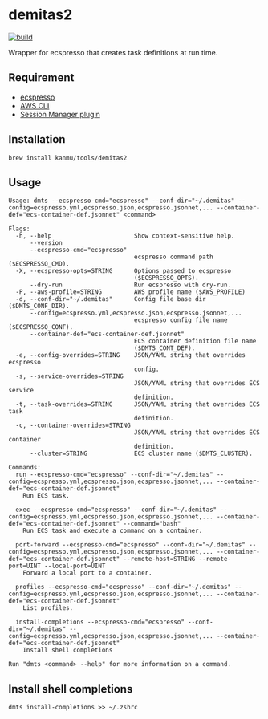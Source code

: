 # demitas2

[![build](https://github.com/kanmu/demitas2/actions/workflows/build.yml/badge.svg)](https://github.com/kanmu/demitas2/actions/workflows/build.yml)

Wrapper for ecspresso that creates task definitions at run time.

## Requirement

* [ecspresso](https://github.com/kayac/ecspresso)
* [AWS CLI](https://aws.amazon.com/cli/)
* [Session Manager plugin](https://docs.aws.amazon.com/systems-manager/latest/userguide/session-manager-working-with-install-plugin.html)

## Installation

```
brew install kanmu/tools/demitas2
```

## Usage

```
Usage: dmts --ecspresso-cmd="ecspresso" --conf-dir="~/.demitas" --config=ecspresso.yml,ecspresso.json,ecspresso.jsonnet,... --container-def="ecs-container-def.jsonnet" <command>

Flags:
  -h, --help                       Show context-sensitive help.
      --version
      --ecspresso-cmd="ecspresso"
                                   ecspresso command path ($ECSPRESSO_CMD).
  -X, --ecspresso-opts=STRING      Options passed to ecspresso
                                   ($ECSPRESSO_OPTS).
      --dry-run                    Run ecspresso with dry-run.
  -P, --aws-profile=STRING         AWS profile name ($AWS_PROFILE)
  -d, --conf-dir="~/.demitas"      Config file base dir ($DMTS_CONF_DIR).
      --config=ecspresso.yml,ecspresso.json,ecspresso.jsonnet,...
                                   ecspresso config file name ($ECSPRESSO_CONF).
      --container-def="ecs-container-def.jsonnet"
                                   ECS container definition file name
                                   ($DMTS_CONT_DEF).
  -e, --config-overrides=STRING    JSON/YAML string that overrides ecspresso
                                   config.
  -s, --service-overrides=STRING
                                   JSON/YAML string that overrides ECS service
                                   definition.
  -t, --task-overrides=STRING      JSON/YAML string that overrides ECS task
                                   definition.
  -c, --container-overrides=STRING
                                   JSON/YAML string that overrides ECS container
                                   definition.
      --cluster=STRING             ECS cluster name ($DMTS_CLUSTER).

Commands:
  run --ecspresso-cmd="ecspresso" --conf-dir="~/.demitas" --config=ecspresso.yml,ecspresso.json,ecspresso.jsonnet,... --container-def="ecs-container-def.jsonnet"
    Run ECS task.

  exec --ecspresso-cmd="ecspresso" --conf-dir="~/.demitas" --config=ecspresso.yml,ecspresso.json,ecspresso.jsonnet,... --container-def="ecs-container-def.jsonnet" --command="bash"
    Run ECS task and execute a command on a container.

  port-forward --ecspresso-cmd="ecspresso" --conf-dir="~/.demitas" --config=ecspresso.yml,ecspresso.json,ecspresso.jsonnet,... --container-def="ecs-container-def.jsonnet" --remote-host=STRING --remote-port=UINT --local-port=UINT
    Forward a local port to a container.

  profiles --ecspresso-cmd="ecspresso" --conf-dir="~/.demitas" --config=ecspresso.yml,ecspresso.json,ecspresso.jsonnet,... --container-def="ecs-container-def.jsonnet"
    List profiles.

  install-completions --ecspresso-cmd="ecspresso" --conf-dir="~/.demitas" --config=ecspresso.yml,ecspresso.json,ecspresso.jsonnet,... --container-def="ecs-container-def.jsonnet"
    Install shell completions

Run "dmts <command> --help" for more information on a command.
```

## Install shell completions

```
dmts install-completions >> ~/.zshrc
```
